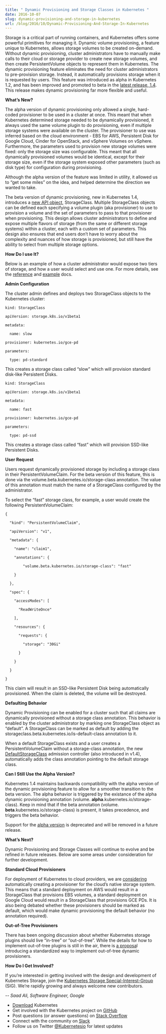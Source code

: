 ```yaml
---
title: " Dynamic Provisioning and Storage Classes in Kubernetes "
date: 2016-10-07
slug: dynamic-provisioning-and-storage-in-kubernetes
url: /blog/2016/10/Dynamic-Provisioning-And-Storage-In-Kubernetes
---
```


Storage is a critical part of running containers, and Kubernetes offers some powerful primitives for managing it. Dynamic volume provisioning, a feature unique to Kubernetes, allows storage volumes to be created on-demand. Without dynamic provisioning, cluster administrators have to manually make calls to their cloud or storage provider to create new storage volumes, and then create PersistentVolume objects to represent them in Kubernetes. The dynamic provisioning feature eliminates the need for cluster administrators to pre-provision storage. Instead, it automatically provisions storage when it is requested by users. This feature was introduced as alpha in Kubernetes 1.2, and has been improved and promoted to beta in the [latest release, 1.4](https://kubernetes.io/blog/2016/09/kubernetes-1-4-making-it-easy-to-run-on-kubernetes-anywhere/). This release makes dynamic provisioning far more flexible and useful.

**What’s New?**  

The alpha version of dynamic provisioning only allowed a single, hard-coded provisioner to be used in a cluster at once. This meant that when Kubernetes determined storage needed to be dynamically provisioned, it always used the same volume plugin to do provisioning, even if multiple storage systems were available on the cluster. The provisioner to use was inferred based on the cloud environment - EBS for AWS, Persistent Disk for Google Cloud, Cinder for OpenStack, and vSphere Volumes on vSphere. Furthermore, the parameters used to provision new storage volumes were fixed: only the storage size was configurable. This meant that all dynamically provisioned volumes would be identical, except for their storage size, even if the storage system exposed other parameters (such as disk type) for configuration during provisioning.  

Although the alpha version of the feature was limited in utility, it allowed us to “get some miles” on the idea, and helped determine the direction we wanted to take.  

The beta version of dynamic provisioning, new in Kubernetes 1.4, introduces a [new API object](/docs/user-guide/persistent-volumes/#storageclasses), StorageClass. Multiple StorageClass objects can be defined each specifying a volume plugin (aka provisioner) to use to provision a volume and the set of parameters to pass to that provisioner when provisioning. This design allows cluster administrators to define and expose multiple flavors of storage (from the same or different storage systems) within a cluster, each with a custom set of parameters. This design also ensures that end users don’t have to worry about the complexity and nuances of how storage is provisioned, but still have the ability to select from multiple storage options.  

**How Do I use It?**  

Below is an example of how a cluster administrator would expose two tiers of storage, and how a user would select and use one. For more details, see the [reference](/docs/user-guide/persistent-volumes/#storageclasses) and [example](https://github.com/kubernetes/kubernetes/tree/release-1.4/examples/experimental/persistent-volume-provisioning) docs.  

**Admin Configuration**  

The cluster admin defines and deploys two StorageClass objects to the Kubernetes cluster:  

```
kind: StorageClass

apiVersion: storage.k8s.io/v1beta1

metadata:

  name: slow

provisioner: kubernetes.io/gce-pd

parameters:

  type: pd-standard
 ```


This creates a storage class called “slow” which will provision standard disk-like Persistent Disks.  

```
kind: StorageClass

apiVersion: storage.k8s.io/v1beta1

metadata:

  name: fast

provisioner: kubernetes.io/gce-pd

parameters:

  type: pd-ssd
 ```



This creates a storage class called “fast” which will provision SSD-like Persistent Disks.  



**User Request**



Users request dynamically provisioned storage by including a storage class in their PersistentVolumeClaim. For the beta version of this feature, this is done via the volume.beta.kubernetes.io/storage-class annotation. The value of this annotation must match the name of a StorageClass configured by the administrator.



To select the “fast” storage class, for example, a user would create the following PersistentVolumeClaim:



```
{

  "kind": "PersistentVolumeClaim",

  "apiVersion": "v1",

  "metadata": {

    "name": "claim1",

    "annotations": {

        "volume.beta.kubernetes.io/storage-class": "fast"

    }

  },

  "spec": {

    "accessModes": [

      "ReadWriteOnce"

    ],

    "resources": {

      "requests": {

        "storage": "30Gi"

      }

    }

  }

}
 ```




This claim will result in an SSD-like Persistent Disk being automatically provisioned. When the claim is deleted, the volume will be destroyed.




**Defaulting Behavior**



Dynamic Provisioning can be enabled for a cluster such that all claims are dynamically provisioned without a storage class annotation. This behavior is enabled by the cluster administrator by marking one StorageClass object as “default”. A StorageClass can be marked as default by adding the storageclass.beta.kubernetes.io/is-default-class annotation to it.



When a default StorageClass exists and a user creates a PersistentVolumeClaim without a storage-class annotation, the new [DefaultStorageClass](https://github.com/kubernetes/kubernetes/pull/30900) admission controller (also introduced in v1.4), automatically adds the class annotation pointing to the default storage class.



**Can I Still Use the Alpha Version?**




Kubernetes 1.4 maintains backwards compatibility with the alpha version of the dynamic provisioning feature to allow for a smoother transition to the beta version. The alpha behavior is triggered by the existance of the alpha dynamic provisioning annotation (volume. **alpha**.kubernetes.io/storage-class). Keep in mind that if the beta annotation (volume. **beta**.kubernetes.io/storage-class) is present, it takes precedence, and triggers the beta behavior.



Support for the [alpha version](https://github.com/kubernetes/kubernetes/blob/master/docs/devel/api_changes.md#alpha-beta-and-stable-versions) is deprecated and will be removed in a future release.



**What’s Next?**



Dynamic Provisioning and Storage Classes will continue to evolve and be refined in future releases. Below are some areas under consideration for further development.



**Standard Cloud Provisioners**

For deployment of Kubernetes to cloud providers, we are [considering](https://github.com/kubernetes/kubernetes/pull/31617/files) automatically creating a provisioner for the cloud’s native storage system. This means that a standard deployment on AWS would result in a StorageClass that provisions EBS volumes, a standard deployment on Google Cloud would result in a StorageClass that provisions GCE PDs. It is also being debated whether these provisioners should be marked as default, which would make dynamic provisioning the default behavior (no annotation required).



**Out-of-Tree Provisioners**

There has been ongoing discussion about whether Kubernetes storage plugins should live “in-tree” or “out-of-tree”. While the details for how to implement out-of-tree plugins is still in the air, there is [a proposa](https://github.com/kubernetes/kubernetes/pull/30285)l introducing a standardized way to implement out-of-tree dynamic provisioners.



**How Do I Get Involved?**



If you’re interested in getting involved with the design and development of Kubernetes Storage, join the [Kubernetes Storage Special-Interest-Group](https://github.com/kubernetes/community/tree/master/sig-storage) (SIG). We’re rapidly growing and always welcome new contributors.



_-- Saad Ali, Software Engineer, Google_



- [Download](http://get.k8s.io/) Kubernetes
- Get involved with the Kubernetes project on [GitHub](https://github.com/kubernetes/kubernetes)
- Post questions (or answer questions) on [Stack Overflow](http://stackoverflow.com/questions/tagged/kubernetes)
- Connect with the community on [Slack](http://slack.k8s.io/)
- Follow us on Twitter [@Kubernetesio](https://twitter.com/kubernetesio) for latest updates

